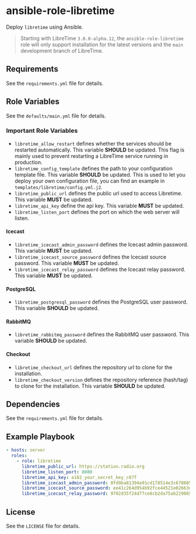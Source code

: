 # ansible-role-libretime

Deploy `libretime` using Ansible.

> Starting with LibreTime `3.0.0-alpha.12`, the `ansible-role-libretime` role will only support installation for the latest versions and the `main` development branch of LibreTime.

## Requirements

See the `requirements.yml` file for details.

## Role Variables

See the `defaults/main.yml` file for details.

### Important Role Variables

- `libretime_allow_restart` defines whether the services should be restarted automatically. This variable **SHOULD** be updated. This flag is mainly used to prevent restarting a LibreTime service running in production.
- `libretime_config_template` defines the path to your configuration template file. This variable **SHOULD** be updated. This is used to let you deploy your own configuration file, you can find an example in `templates/libretime/config.yml.j2`.
- `libretime_public_url` defines the public url used to access Libretime. This variable **MUST** be updated.
- `libretime_api_key` define the api key. This variable **MUST** be updated.
- `libretime_listen_port` defines the port on which the web server will listen.

#### Icecast

- `libretime_icecast_admin_password` defines the Icecast admin password. This variable **MUST** be updated.
- `libretime_icecast_source_password` defines the Icecast source password. This variable **MUST** be updated.
- `libretime_icecast_relay_password` defines the Icecast relay password. This variable **MUST** be updated.

#### PostgreSQL

- `libretime_postgresql_password` defines the PostgreSQL user password. This variable **SHOULD** be updated.

#### RabbitMQ

- `libretime_rabbitmq_password` defines the RabbitMQ user password. This variable **SHOULD** be updated.

#### Checkout

- `libretime_checkout_url` defines the repository url to clone for the installation.
- `libretime_checkout_version` defines the repository reference (hash/tag) to clone for the installation. This variable **SHOULD** be updated.

## Dependencies

See the `requirements.yml` file for details.

## Example Playbook

```yml
- hosts: server
  roles:
    - role: libretime
      libretime_public_url: https://station.radio.org
      libretime_listen_port: 8080
      libretime_api_key: a182_your_secret_key_c87f
      libretime_icecast_admin_password: 0fd9ba81394a91cd178514e3c6788052
      libretime_icecast_source_password: ee41c264d954b92fce44521e02663d89
      libretime_icecast_relay_password: 9702d35f24d77ce8cb2da75ab2298654
```

## License

See the `LICENSE` file for details.
